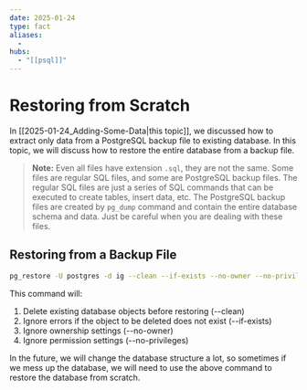 ```yaml
---
date: 2025-01-24
type: fact
aliases:
  -
hubs:
  - "[[psql]]"
---
```


# Restoring from Scratch

In [[2025-01-24_Adding-Some-Data|this topic]], we discussed how to extract only data from a PostgreSQL backup file to existing database. In this topic, we will discuss how to restore the entire database from a backup file.

> **Note:** Even all files have extension `.sql`, they are not the same. Some files are regular SQL files, and some are PostgreSQL backup files. The regular SQL files are just a series of SQL commands that can be executed to create tables, insert data, etc. The PostgreSQL backup files are created by `pg_dump` command and contain the entire database schema and data. Just be careful when you are dealing with these files.


## Restoring from a Backup File
```bash
pg_restore -U postgres -d ig --clean --if-exists --no-owner --no-privileges ig.sql
```
This command will:

1. Delete existing database objects before restoring (--clean)
2. Ignore errors if the object to be deleted does not exist (--if-exists)
3. Ignore ownership settings (--no-owner)
4. Ignore permission settings (--no-privileges)

In the future, we will change the database structure a lot, so sometimes if we mess up the database, we will need to use the above command to restore the database from scratch.
